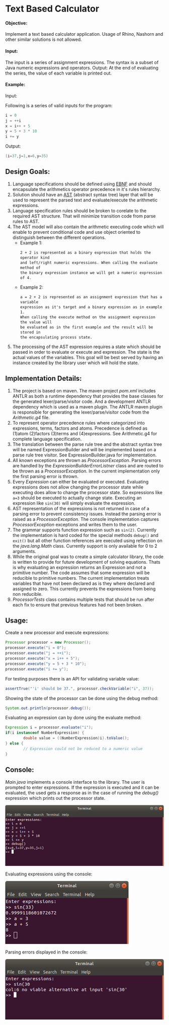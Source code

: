 # Text Based Calculator

#### Objective: 
Implement a text based calculator application. Usage of Rhino, Nashorn and other
similar solutions is not allowed.
#### Input: 
The input is a series of assignment expressions. The syntax is a subset of Java numeric
expressions and operators.
Output: At the end of evaluating the series, the value of each variable is printed out.
#### Example:
Input: 

Following is a series of valid inputs for the program:

```java
i = 0
j = ++i
x = i++ + 5
y = 5 + 3 * 10
i += y
```
Output:

```java
(i=37,j=1,x=6,y=35)
```

## Design Goals:
1. Language specifications should be defined using [EBNF](https://en.wikipedia.org/wiki/Extended_Backus%E2%80%93Naur_form) and should encapsulate
   the arithmetics operator precedence in it's rules hierarchy.
2. Solution should have an [AST](https://en.wikipedia.org/wiki/Abstract_syntax_tree) (abstract syntax tree) layer that will be used to 
   represent the parsed text and evaluate/execute the arithmetic expressions. 
3. Language specification rules should be broken to corelate to the required AST
   structure. That will minimize transition code from parse rules to AST.
4. The AST model will also contain the arithmetic executing code which will
   enable to prevent conditional code and use object oriented to distinguish
   between the different operations.
   *  Example 1:
        ```
        2 + 2 is represented as a binary expression that holds the operator kind
        and left/right numeric expressions. When calling the evaluate method of
        the binary expression instance we will get a numeric expression of 4.
        ```
   * Example 2:
        ```
        a = 2 + 2 is represented as an assignment expression that has a variable
        expression as it's target and a binary expression as in example 1.
        When calling the execute method on the assignment expression the value will
        be evaluated as in the first example and the result will be stored in 
        the encapsulating process state.
        ```
5. The processing of the AST expression requires a state which should be passed
   in order to evaluate or execute and expression. The state is the actual values
   of the variables. This goal will be best served by having an instance created
   by the library user which will hold the state. 
   



## Implementation Details:
1. The project is based on maven. The maven project _pom.xml_ includes ANTLR as both a runtime    dependency that provides the base classes for the generated lexer/parse/visitor code. And a    development ANTLR dependency which is used as a maven plugin. The ANTLR maven plugin is        responsible for generating the lexer/parse/visitor code from the _Arithmetic.g4_ file.
2. To represent operator precedence rules where categorized into expressions, terms,
   factors and atoms. Precedence is defined as (1)atom (2)factors (3)terms and (4)expressions.
   See Arithmetic.g4 for complete language specification.
3. The translation between the parse rule tree and the abstract syntax tree
   will be named ExpressionBuilder and will be implemented based on a parse rule 
   tree visitor. 
   See ExpressionBuilder.java for implementation.
4. All known exceptions are thrown as _ProcessorException_. Parsing errors are handled by the
   _ExpressionBuilderErrorListner_ class and are routed to be thrown as a _ProcessorException_. In the current implementation only the first parsing error is thrown.
5. Every _Expression_ can either be evaluated or executed. Evaluating expressions does not        allow changing the processor state while executing does allow to change the processor          state. So expressions like `a=3` should be executed to actually change state. Executing an     expression like `sin(30)` will simply evaluate the expression. 
6. AST representation of the expressions is not returned in case of a parsing error to prevent    consistency issues. Instead the parsing error is raised as a _ProcessorException_. The         console implementation captures _ProcessorException_ exceptions and writes them to the user.
7. The grammar supports function expression such as `sin(2)`. Currently the implementation is     hard coded for the special methods `debug()` and `exit()` but all other function references    are executed using reflection on the _java.lang.Math_ class. Currently support is only         available for 0 to 2 arguments.
8. While the original goal was to create a simple calculator library, the code is written to      provide for future development of solving equations. Thats is why evaluating an expression
   returns an Expression and not a primitive number. The code assumes that some expression will be reducible to primitive numbers. The current implementation treats variables that
   have not been declared as is they where declared and assigned to zero. This currently prevents the expressions from being non reducible.
9. _ProcessorTests_ class contains multiple tests that should be run after each fix to ensure 
   that previous features had not been broken.


## Usage:
Create a new processor and execute expressions:
```java
Processor processor = new Processor();
processor.execute("i = 0");
processor.execute("j = ++i");
processor.execute("x = i++ + 5");
processor.execute("y = 5 + 3 * 10");
processor.execute("i += y");
```

For testing purposes there is an API for validating variable value:
```java
assertTrue("'i' should be 37.", processor.checkVariable("i", 37));
```

Showing the state of the processor can be done using the debug method:
```java
System.out.println(processor.debug());
```

Evaluating an expression can by done using the evaluate method:
```java
Expression i = processor.evaluate("i");
if(i instanceof NumberExpression) {
        double value = ((NumberExpression)i).toValue();
} else {
        // Expression could not be reduced to a numeric value
}
```


## Console:

_Main.java_ implements a console interface to the library. The user is prompted to enter expressions. If the expression is executed and it can be evaluated, the used gets a response as in the case of running the _debug()_ expression which prints out the processor state. 

![Console](images/console.png "Console")

Evaluating expressions using the console:

![Console](images/console_eval.png "Console")

Parsing errors displayed in the console:

![Console](images/console_errors.png "Console")